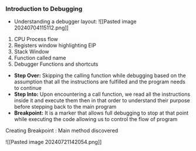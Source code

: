 ### Introduction to Debugging

- Understanding a debugger layout:
![[Pasted image 20240704115112.png]]
1. CPU Process flow
2. Registers window highlighting EIP
3. Stack Window
4. Function called name
5. Debugger Functions and shortcuts

- **Step Over:** Skipping the calling function while debugging based on the assumption that all the instructions are fulfilled and the program needs to continue
- **Step Into:** Upon encountering a call function, we read all the instructions inside it and execute them then in that order to understand their purpose before stepping back to the main program
- **Breakpoint:** It is a marker that allows full debugging to stop at that point while executing the code allowing us to control the flow of program

Creating Breakpoint : Main method discovered

![[Pasted image 20240721142054.png]]